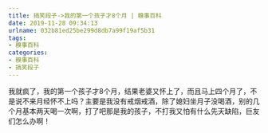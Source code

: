 ```yaml
---
title: 搞笑段子->我的第一个孩子才8个月 | 糗事百科
date: 2019-11-28 09:34:13
urlname: 032b81ed25be299d8db7a99f19af5b31
tags: 
- 糗事百科
categories:
- 糗事百科
- 搞笑段子
---
```

我就疯了，我的第一个孩子才8个月，结果老婆又怀上了，而且马上四个月了，不是说不来月经怀不上吗？主要是我没有戒烟戒酒，除了媳妇坐月子没喝酒，别的几个月基本两天喝一次啊，打了吧那是我的孩子，不打我又怕有什么先天缺陷，巨友们怎么办啊！


